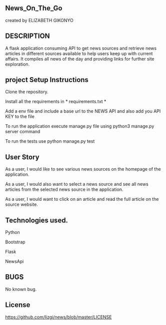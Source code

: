## News_On_The_Go

created by ELIZABETH GIKONYO

## DESCRIPTION
A flask application consuming API to get news sources and retrieve news articles in different sources available to help users keep up with current affairs. It compiles all news of the day and providing links for further site exploration.

## project Setup Instructions
Clone the repository.

Install all the requirements in * requirements.txt *

Add a env file and include a base url to the NEWS API and also add you API KEY to the file

To run the application execute manage.py file using python3 manage.py server command

To run the tests use python manage.py test

## User Story

 As a user, I would like to see various news sources on the homepage of the application.

 As a user, I would also want to select a news source and see all news articles from the selected news source in the application.

 As a user, I would want to click on an article and read the full article on the source website.

## Technologies used.
Python

Bootstrap

Flask

NewsApi

## BUGS
No known bug.


## License 
https://github.com/lizgi/news/blob/master/LICENSE
